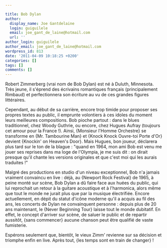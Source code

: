 ```yaml
---

title: Bob Dylan
author:
  display_name: Joe Gantdelaine
  login: guiguilele
  email: joe_gant_de_laine@hotmail.com
  url: ''
author_login: guiguilele
author_email: joe_gant_de_laine@hotmail.com
wordpress_id: 813
date: '2011-04-09 10:18:25 +0200'
categories: []
tags: []
comments: []
---
```

Robert Zimmerberg (vrai nom de Bob Dylan) est né à Duluth, Minnesota. Très jeune, il s'éprend des écrivains romantiques français (principalement Rimbaud) et perfectionnera son écriture au vu de ces grandes figures littéraires.

Cependant, au début de sa carrière, encore trop timide pour proposer ses propres textes au public, il emprunte volontiers à ces idoles du moment leurs meilleures compositions. Bob pioche partout : dans le blues traditionnel, chez Woody Guthrie, ou encore, chez Hugues Aufray (toujours cet amour pour la France !). Ainsi, {Monsieur l'Homme Orchestre} se transforme en {Mr. Tambourine Man} et {Knock Knock Ouvre-toi Porte d'Or} devient {Knockin' on Heaven's Door}. Mais Hugues, bon joueur, déclarera plus tard sur le ton de la blague : "quand en 1964, mon ami Bob est venu me jouer ses reprises dans ma loge de l'Olympia, je me suis dit : on dirait presque qu'il chante les versions originales et que c'est moi qui les aurais traduites !"

Malgré des productions en studio d'un niveau exceptionnel, Bob n'a jamais vraiment convaincu en live : déjà, au {Newport Rock Festival} de 1965, à peine monté sur scène, Bob Dylan a dû faire face aux huées du public, qui lui reprochait un retour à la guitare acoustique et à l'harmonica, alors même que tout le monde ne jurait plus que par la musique électrifiée. Encore actuellement, en dépit du statut d'icône moderne qu'il a acquis au fil des ans, les concerts de Dylan ne convainquent personne : depuis plus de 20 ans maintenant, le {Never Beginning Tour} laisse tout le monde dubitatif. En effet, le concept d'arriver sur scène, de saluer le public et de repartir aussitôt, {sans commencer} aucune chanson peut être qualifié de vaste fumisterie.

Espérons seulement que, bientôt, le vieux Zimm' revienne sur sa décision et triomphe enfin en live. Après tout, {les temps sont en train de changer} !
